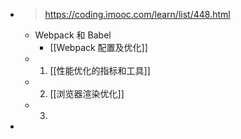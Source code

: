 - > https://coding.imooc.com/learn/list/448.html
	- Webpack 和 Babel
		- [[Webpack 配置及优化]]
	- 1. [[性能优化的指标和工具]]
	- 2. [[浏览器渲染优化]]
	- 3.
-